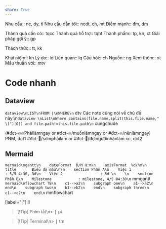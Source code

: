```yaml
---
share: True
---
```

Nhu cầu:: 		nc, dy, tl
Nhu cầu dẫn tới:: 		ncdt, ch, mt
Điểm mạnh:: 		đm, dm

Thành quả cần có:: 		tqcc
Thành quả hỗ trợ:: 		tqht
Thành phẩm:: 		tp, kn, xt
Giải pháp gợi ý:: 		gp

Thách thức:: 		tt, kk

Khái niệm:: 		kn
Lý do:: 		ld
Liên quan:: 		lq
Câu hỏi:: 		ch
Nguồn:: 		ng
Xem thêm:: 		xt
Mâu thuẫn với:: 		mtv
# Code nhanh
## Dataview
```dataview\nLIST\nFROM |\nWHERE\n```		dtv
Các note cũng nói về chủ đề này:\n```dataview \nList\nWhere contains(file.name,split(this.file.name," \(")[0]) and file.path!=this.file.path\n```		cungchude

(#đct-🔥🔥Phảilàmngay or #đct-🔥/muốnlàmngay or #đct-🔥/nênlàmngay)		PNM, dct1
#đct-🍃/sớmphảilàm or #đct-🍃/đợingườinhậnlàm		cc, dct2

## Mermaid
```mermaid\ngantt\n    dateFormat  D/M H:m\n	axisFormat  %d/%m\n    title       Biểu đồ mẫu\n\n    section Phần A\n    Việc 1                 : 5/5 4:30, 3d\n    Việc 2                 : 5d \n    \n    section Phần B\n    Milestone            : milestone, 4/5 04:30\n```		mmgantt
```mermaid\nflowchart TB\n    c1-->a2\n    subgraph one\n    a1-->a2\n    end\n    subgraph two\n    b1-->b2\n    end\n    subgraph three\n    c1-->c2\n    end\n```	 		mmflowchart

[label="|"]		ll

> [!Tip] Phím tắt\n> <kbd>|</kbd>		pt

> [!Tip] Terminal\n> <kbd>|</kbd>		tm
